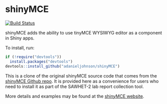 # shinyMCE

[![Build Status](https://travis-ci.org/mul118/shinyMCE.svg?branch=master)](https://travis-ci.org/mul118/shinyMCE)

shinyMCE adds the ability to use tinyMCE WYSIWYG editor as a component
    in Shiny apps.

To install, run:

```r
if (!require("devtools"))
  install.packages("devtools")
devtools::install_github("adanieljohnson/shinyMCE")
```

This is a clone of the original shinyMCE source code that comes from the [shinyMCE Github repo](https://github.com/mul118/shinyMCE). It is provided here as a convenience for users who need to install it as part of the SAWHET-2 lab report collection tool. 

More details and examples may be found at the [shinyMCE website](http://mul118.github.io/shinyMCE/).

